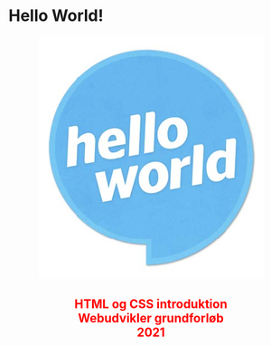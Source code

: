 # Hello World!

<p align="center">
  <img src="https://github.com/rts-cmk-opgaver/HelloWorld/blob/main/hello_world.jpg" /><br>
</p>
<h2 align="center" style="color: red;">
  HTML og CSS introduktion<br>
  Webudvikler grundforløb<br>
  2021<br>
<h2>

